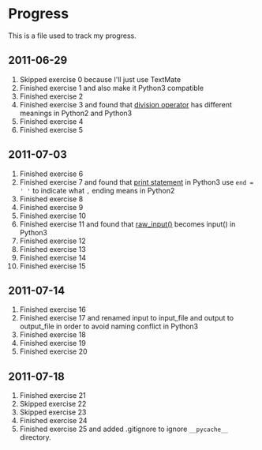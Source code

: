 # Progress

This is a file used to track my progress.

## 2011-06-29

1. Skipped exercise 0 because I'll just use TextMate
2. Finished exercise 1 and also make it Python3 compatible
3. Finished exercise 2
4. Finished exercise 3 and found that [division operator](http://www.python.org/dev/peps/pep-0238/) has different meanings in Python2 and Python3
5. Finished exercise 4
6. Finished exercise 5

## 2011-07-03

1. Finished exercise 6
2. Finished exercise 7 and found that [print statement](http://diveintopython3.org/porting-code-to-python-3-with-2to3.html#print) in Python3 use `end = ' '` to indicate what `,` ending means in Python2
3. Finished exercise 8
4. Finished exercise 9
5. Finished exercise 10
6. Finished exercise 11 and found that [raw_input()](http://diveintopython3.org/porting-code-to-python-3-with-2to3.html#raw_input) becomes input() in Python3
7. Finished exercise 12
8. Finished exercise 13
9. Finished exercise 14
10. Finished exercise 15

## 2011-07-14

1. Finished exercise 16
2. Finished exercise 17 and renamed input to input_file and output to output_file in order to avoid naming conflict in Python3
3. Finished exercise 18
4. Finished exercise 19
5. Finished exercise 20

## 2011-07-18

1. Finished exercise 21
2. Skipped exercise 22
3. Skipped exercise 23
4. Finished exercise 24
5. Finished exercise 25 and added .gitignore to ignore `__pycache__` directory.
